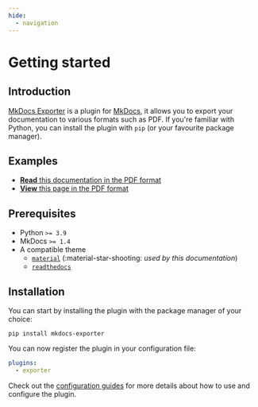 ```yaml
---
hide:
  - navigation
---
```


<div class="mkdocs-exporter" style="display: none;"></div>

# Getting started

## Introduction

[MkDocs Exporter](/) is a plugin for [MkDocs](https://www.mkdocs.org/), it allows you to export your documentation to various formats such as PDF. If you're familiar with Python, you can install the plugin with `pip` (or your favourite package manager).

## Examples

- [__Read__ this documentation in the PDF format](../documentation.pdf)
- [__View__ this page in the PDF format](./index.pdf)

## Prerequisites

- Python `>= 3.9`
- MkDocs `>= 1.4`
- A compatible theme
  - [`material`](https://github.com/squidfunk/mkdocs-material) (:material-star-shooting: *used by this documentation*)
  - [`readthedocs`](https://www.mkdocs.org/user-guide/choosing-your-theme/#readthedocs)

## Installation

You can start by installing the plugin with the package manager of your choice:

```
pip install mkdocs-exporter
```

You can now register the plugin in your configuration file:

```yaml
plugins:
  - exporter
```

Check out the [configuration guides](configuration/generating-pdf-documents) for more details about how to use and configure the plugin.
